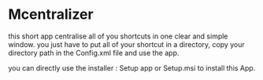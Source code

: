 # Mcentralizer

this short app centralise all of you shortcuts in one clear and simple window. 
you just have to put all of your shortcut in a directory, copy your directory path in the Config.xml file and use the app.

you can directly use the installer : Setup app or Setup.msi to install this App.
